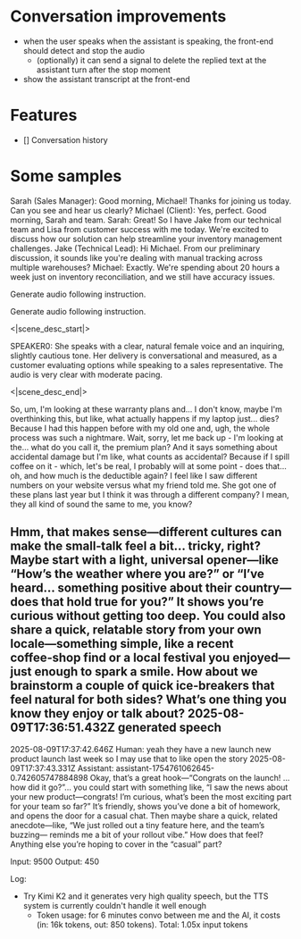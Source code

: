 # Conversation improvements
- when the user speaks when the assistant is speaking, the front-end should detect and stop the audio
  - (optionally) it can send a signal to delete the replied text at the assistant turn after the stop moment
- show the assistant transcript at the front-end

# Features
- [] Conversation history

# Some samples
Sarah (Sales Manager): Good morning, Michael! Thanks for joining us today. Can you see and hear us clearly?
Michael (Client): Yes, perfect. Good morning, Sarah and team.
Sarah: Great! So I have Jake from our technical team and Lisa from customer success with me today. We're excited to discuss how our solution can help streamline your inventory management challenges.
Jake (Technical Lead): Hi Michael. From our preliminary discussion, it sounds like you're dealing with manual tracking across multiple warehouses?
Michael: Exactly. We're spending about 20 hours a week just on inventory reconciliation, and we still have accuracy issues.


Generate audio following instruction.

Generate audio following instruction.

<|scene_desc_start|>

SPEAKER0: She speaks with a clear, natural female voice and an inquiring, slightly cautious tone. Her delivery is conversational and measured, as a customer evaluating options while speaking to a sales representative. The audio is very clear with moderate pacing.

<|scene_desc_end|>

So, um, I'm looking at these warranty plans and... I don't know, maybe I'm overthinking this, but like, what actually happens if my laptop just... dies? Because I had this happen before with my old one and, ugh, the whole process was such a nightmare. Wait, sorry, let me back up - I'm looking at the... what do you call it, the premium plan? And it says something about accidental damage but I'm like, what counts as accidental? Because if I spill coffee on it - which, let's be real, I probably will at some point - does that... oh, and how much is the deductible again? I feel like I saw different numbers on your website versus what my friend told me. She got one of these plans last year but I think it was through a different company? I mean, they all kind of sound the same to me, you know?



Hmm, that makes sense—different cultures can make the small‑talk feel a bit… tricky, right? Maybe start with a light, universal opener—like “How’s the weather where you are?” or “I’ve heard… something positive about their country—does that hold true for you?” It shows you’re curious without getting too deep. You could also share a quick, relatable story from your own locale—something simple, like a recent coffee‑shop find or a local festival you enjoyed—just enough to spark a smile. How about we brainstorm a couple of quick ice‑breakers that feel natural for both sides? What’s one thing you know they enjoy or talk about?
2025-08-09T17:36:51.432Z
generated speech
--------------
2025-08-09T17:37:42.646Z
Human:   yeah they have a new launch new product launch last week so I may use that to  like open the story
2025-08-09T17:37:43.331Z
Assistant: assistant-1754761062645-0.742605747884898
 Okay, that’s a great hook—“Congrats on the launch! … how did it go?”... you could start with something like, “I saw the news about your new product—congrats! I’m curious, what’s been the most exciting part for your team so far?” It’s friendly, shows you’ve done a bit of homework, and opens the door for a casual chat. Then maybe share a quick, related anecdote—like, “We just rolled out a tiny feature here, and the team’s buzzing— reminds me a bit of your rollout vibe.” How does that feel? Anything else you’re hoping to cover in the “casual” part?


Input: 9500
Output: 450


Log:
- Try Kimi K2 and it generates very high quality speech, but the TTS system is currently couldn't handle it well enough
  - Token usage: for 6 minutes convo between me and the AI, it costs (in: 16k tokens, out: 850 tokens). Total: 1.05x input tokens
